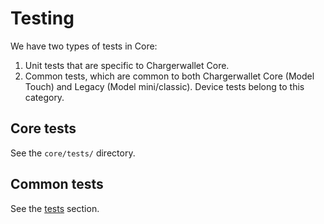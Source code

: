# Testing

We have two types of tests in Core:

1. Unit tests that are specific to Chargerwallet Core.
2. Common tests, which are common to both Chargerwallet Core (Model Touch) and Legacy (Model mini/classic). Device tests belong to this category.

## Core tests

See the `core/tests/` directory.

## Common tests

See the [tests](../../tests/index.md) section.

